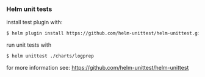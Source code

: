 ### Helm unit tests

install test plugin with:

```bash
$ helm plugin install https://github.com/helm-unittest/helm-unittest.git
```

run unit tests with

```bash
$ helm unittest ./charts/logprep
```

for more information see: https://github.com/helm-unittest/helm-unittest

